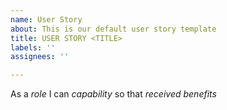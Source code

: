 ```yaml
---
name: User Story
about: This is our default user story template
title: USER STORY <TITLE>
labels: ''
assignees: ''

---
```


As a *role* I can *capability* so that *received benefits*
